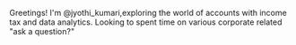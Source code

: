 Greetings! I'm @jyothi_kumari,exploring the world of accounts with income tax and data analytics. Looking to spent time on various corporate related "ask a question?"

